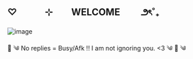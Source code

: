 ## ♡   ⊹  WELCOME   ౨ৎ˚₊ 

![image](https://github.com/user-attachments/assets/f39b983a-95ea-4aca-946e-6e112d112664)


🌼 ༄ No replies = Busy/Afk !! I am not ignoring you. <3 ༄ 🌼
༄ 

